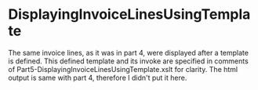 # DisplayingInvoiceLinesUsingTemplate


The same invoice lines, as it was in part 4, were displayed after a template is defined.
This defined template and its invoke are specified in comments of Part5-DisplayingInvoiceLinesUsingTemplate.xslt for clarity.
The html output is same with part 4, therefore I didn't put it here.
 